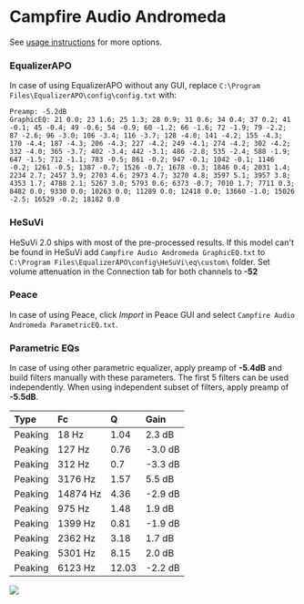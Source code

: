 # Campfire Audio Andromeda
See [usage instructions](https://github.com/jaakkopasanen/AutoEq#usage) for more options.

### EqualizerAPO
In case of using EqualizerAPO without any GUI, replace `C:\Program Files\EqualizerAPO\config\config.txt`
with:
```
Preamp: -5.2dB
GraphicEQ: 21 0.0; 23 1.6; 25 1.3; 28 0.9; 31 0.6; 34 0.4; 37 0.2; 41 -0.1; 45 -0.4; 49 -0.6; 54 -0.9; 60 -1.2; 66 -1.6; 72 -1.9; 79 -2.2; 87 -2.6; 96 -3.0; 106 -3.4; 116 -3.7; 128 -4.0; 141 -4.2; 155 -4.3; 170 -4.4; 187 -4.3; 206 -4.3; 227 -4.2; 249 -4.1; 274 -4.2; 302 -4.2; 332 -4.0; 365 -3.7; 402 -3.4; 442 -3.1; 486 -2.8; 535 -2.4; 588 -1.9; 647 -1.5; 712 -1.1; 783 -0.5; 861 -0.2; 947 -0.1; 1042 -0.1; 1146 -0.2; 1261 -0.5; 1387 -0.7; 1526 -0.7; 1678 -0.3; 1846 0.4; 2031 1.4; 2234 2.7; 2457 3.9; 2703 4.6; 2973 4.7; 3270 4.8; 3597 5.1; 3957 3.8; 4353 1.7; 4788 2.1; 5267 3.0; 5793 0.6; 6373 -0.7; 7010 1.7; 7711 0.3; 8482 0.0; 9330 0.0; 10263 0.0; 11289 0.0; 12418 0.0; 13660 -1.0; 15026 -2.5; 16529 -0.2; 18182 0.0
```

### HeSuVi
HeSuVi 2.0 ships with most of the pre-processed results. If this model can't be found in HeSuVi add
`Campfire Audio Andromeda GraphicEQ.txt` to `C:\Program Files\EqualizerAPO\config\HeSuVi\eq\custom\` folder.
Set volume attenuation in the Connection tab for both channels to **-52**

### Peace
In case of using Peace, click *Import* in Peace GUI and select `Campfire Audio Andromeda ParametricEQ.txt`.

### Parametric EQs
In case of using other parametric equalizer, apply preamp of **-5.4dB** and build filters manually
with these parameters. The first 5 filters can be used independently.
When using independent subset of filters, apply preamp of **-5.5dB**.

| Type    | Fc       |     Q | Gain    |
|:--------|:---------|:------|:--------|
| Peaking | 18 Hz    |  1.04 | 2.3 dB  |
| Peaking | 127 Hz   |  0.76 | -3.0 dB |
| Peaking | 312 Hz   |  0.7  | -3.3 dB |
| Peaking | 3176 Hz  |  1.57 | 5.5 dB  |
| Peaking | 14874 Hz |  4.36 | -2.9 dB |
| Peaking | 975 Hz   |  1.48 | 1.9 dB  |
| Peaking | 1399 Hz  |  0.81 | -1.9 dB |
| Peaking | 2362 Hz  |  3.18 | 1.7 dB  |
| Peaking | 5301 Hz  |  8.15 | 2.0 dB  |
| Peaking | 6123 Hz  | 12.03 | -2.2 dB |

![](https://raw.githubusercontent.com/jaakkopasanen/AutoEq/master/results/oratory1990/usound/Campfire%20Audio%20Andromeda/Campfire%20Audio%20Andromeda.png)